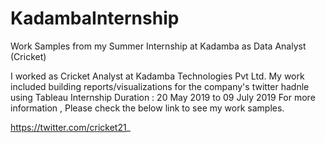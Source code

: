# KadambaInternship
Work Samples from my Summer Internship at Kadamba as Data Analyst (Cricket)

I worked as Cricket Analyst at Kadamba Technologies Pvt Ltd. My work included building reports/visualizations for the company's twitter hadnle using Tableau
Internship Duration : 20 May 2019 to 09 July 2019
For more information , Please check the below link to see my work samples.

https://twitter.com/cricket21_
